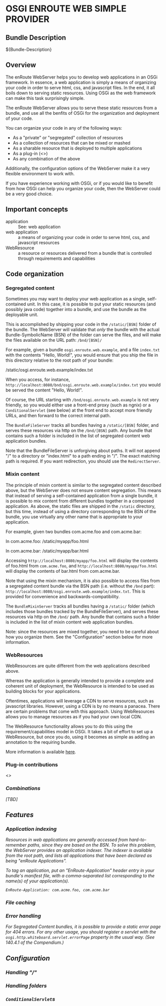 # OSGI ENROUTE WEB SIMPLE PROVIDER

## Bundle Description

${Bundle-Description}

## Overview

The enRoute WebServer helps you to develop web applications in an OSGi framework.
In essence, a web application is simply a means of organizing your code in order to
serve html, css, and javascript files. In the end, it all boils down to serving
static resources. Using OSGi as the web framework can make this task surprisingly simple. 

The enRoute WebServer allows you to serve these static resources from a bundle, and
use all the benfits of OSGi for the organization and deployment of your code.

You can organize your code in any of the following ways:

 * As a "private" or "segregated" collection of resources
 * As a collection of resources that can be mixed or mashed
 * As a sharable resource that is deployed to multiple applications
 * As a plug-in (<<Need more info>>)
 * As any combination of the above
 
Additionally, the configuration options of the WebServer make it a very flexible
environment to work with.

If you have experience working with OSGi, or if you would like to benefit from how
OSGi can help you organize your code, then the WebServer could be a very good choice.

## Important concepts

<dl>
  <dt>application</dt>
  <dd>See: web application</dd>

  <dt>web application</dt>
  <dd>a means of organizing your code in order to serve html, css, and javascript resources</dd>

  <dt>WebResource</dt>
  <dd>a resource or resources delivered from a bundle that is controlled through requirements and capabilities</dd>
</dl>

## Code organization

### Segregated content

Sometimes you may want to deploy your web application as a single, self-contained unit.
In this case, it is possible to put your static resources (and possibly java code)
together into a bundle, and use the bundle as the deployable unit.

This is accomplished by shipping your code in the `/static/[BSN]` folder of the
bundle. The WebServer will validate that *only* the bundle with the actual Bundle-SymbolicName (BSN) of
the folder can serve the files, and will make the files available on the URL path:
`/bnd/[BSN]/`

For example, given a bundle `osgi.enroute.web.example`, and a file `index.txt` 
with the contents "Hello, World!", you would ensure that you ship the file in this directory
relative to the root path of your bundle:

   /static/osgi.enroute.web.example/index.txt

When you access, for instance, `http://localhost:8080/bnd/osgi.enroute.web.example/index.txt`
you would be served the content "Hello, World!".

Of course, the URL starting with `/bnd/osgi.enroute.web.example` is not very friendly, so you would
either use a front-end proxy (such as ngnix) or a `ConditionalServlet` (see below) at the front end
to accept more friendly URLs, and then forward to the correct internal path.

The `BundleFileServer` tracks all bundles having a `/static/[BSN]` folder, and serves these 
resources via http on the `/bnd/[BSN]` path. Any bundle that contains such a folder is included
in the list of segregated content web application bundles.

Note that the BundleFileServer is unforgiving about paths. It will not append "/" to a directory
or "index.html" to a path ending in "/". The exact matching path is required. If you want redirection,
you should use the `RedirectServer`.

### Mixin content

The principle of mixin content is similar to the segregated content described above, but the WebServer
does not ensure content segregation. This means that instead of serving a self-contained application
from a single bundle, it is possible to mix content from different bundles together in a composed
application. As above, the static files are shipped in the `/static` directory, but this time,
instead of using a directory corresponding to the BSN of the bundle, you use virtually any other
name that is appropriate to your application.

For example, given two bundles com.acme.foo and com.acme.bar:

  In com.acme.foo:
    /static/myapp/foo.html
    
  In com.acme.bar:
    /static/myapp/bar.html

Accessing `http://localhost:8080/myapp/foo.html` will display the contents of foo.html from `com.acme.foo`,
and `http://localhost:8080/myapp/foo.html` will display the contents of bar.html from com.acme.bar.

Note that using the mixin mechanism, it is also possible to access files from a segregated content bundle
via the BSN path (i.e. without the `/bnd` part): `http://localhost:8080/osgi.enroute.web.example/index.txt`.
This is provided for convenience and backwards-compatibility.

The `BundleMixinServer` tracks all bundles having a `/static/` folder (which includes those bundles
tracked by the BundleFileServer), and serves these resources via http on the `/bnd/` path.
Any bundle that contains such a folder is included in the list of mixin content web application bundles.

Note: since the resources are mixed together, you need to be careful about how you organize them.
See the "Configuration" section below for more information.


### WebResources

WebResources are quite different from the web applications described above.

Whereas the application is generally intended to provide a complete and coherent unit of deployment,
the WebResource is intended to be used as building blocks for your applications.

Oftentimes, applications will leverage a CDN to serve resources, such as javascript libraries. However, using
a CDN is by no means a panacea. There are certain problems that come with this approach. Using WebResources
allows you to manage resources as if you had your own local CDN.

The WebResource functionality allows you to do this using the requirement/capabilities
model in OSGi. It takes a bit of effort to set up a WebResource, but once you do, using it becomes as simple
as adding an annotation to the requiring bundle.

More information is available [here](https://github.com/osgi/design/blob/master/rfps/rfp-0171-Web-Resources.pdf?raw=true).

### Plug-in contributions

<<I still need to improve my understanding of this>>

### Combinations

[TBD]

## Features

### Application indexing

Resources in web applications are generally accessed from hard-to-remember paths, since they are based
on the BSN. To solve this problem, the WebServer provides an application indexer. The indexer is available
from the root path, and lists all applications that have been declared as being "enRoute Applications".

To tag an application, put an "EnRoute-Application" header entry in your bundle's manifest file, with a
comma-separated list corresponding to the name(s) of your application(s).

```
EnRoute-Application: com.acme.foo, com.acme.bar
```

### File caching

### Error handling

For Segregated Content bundles, it is possible to provide a static error page for 404 errors. For any other usage, you should register a servlet with the `osgi.http.whiteboard.servlet.errorPage` property in the usual way. (See 140.4.1 of the Compendium.)


## Configuration

### Handling "/"

### Handling folders

### `ConditionalServlet`s
 
